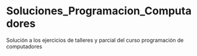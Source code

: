 # Soluciones_Programacion_Computadores
Solución a los ejercicios de talleres y parcial del curso programación de computadores
